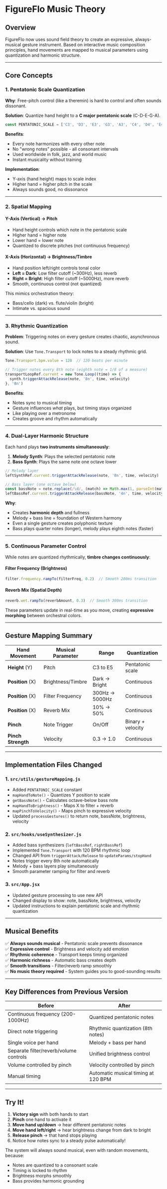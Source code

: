 # FigureFlo Music Theory

## Overview
FigureFlo now uses sound field theory to create an expressive, always-musical gesture instrument. Based on interactive music composition principles, hand movements are mapped to musical parameters using quantization and harmonic structure.

---

## Core Concepts

### 1. **Pentatonic Scale Quantization**
**Why**: Free-pitch control (like a theremin) is hard to control and often sounds dissonant.

**Solution**: Quantize hand height to a **C major pentatonic scale** (C-D-E-G-A).

```javascript
const PENTATONIC_SCALE = ['C3', 'D3', 'E3', 'G3', 'A3', 'C4', 'D4', 'E4', 'G4', 'A4', 'C5', 'D5', 'E5']
```

**Benefits**:
- Every note harmonizes with every other note
- No "wrong notes" possible - all consonant intervals
- Used worldwide in folk, jazz, and world music
- Instant musicality without training

**Implementation**:
- Y-axis (hand height) maps to scale index
- Higher hand = higher pitch in the scale
- Always sounds good, no dissonance

---

### 2. **Spatial Mapping**

#### Y-Axis (Vertical) → **Pitch**
- Hand height controls which note in the pentatonic scale
- Higher hand = higher note
- Lower hand = lower note
- Quantized to discrete pitches (not continuous frequency)

#### X-Axis (Horizontal) → **Brightness/Timbre**
- Hand position left/right controls tonal color
- **Left = Dark**: Low filter cutoff (~300Hz), less reverb
- **Right = Bright**: High filter cutoff (~5000Hz), more reverb
- Smooth, continuous control (not quantized)

This mimics orchestration theory:
- Bass/cello (dark) vs. flute/violin (bright)
- Intimate vs. spacious sound

---

### 3. **Rhythmic Quantization**

**Problem**: Triggering notes on every gesture creates chaotic, asynchronous sound.

**Solution**: Use `Tone.Transport` to lock notes to a steady rhythmic grid.

```javascript
Tone.Transport.bpm.value = 120  // 120 beats per minute

// Trigger notes every 8th note (eighth note = 1/8 of a measure)
transportLoopRef.current = new Tone.Loop((time) => {
  synth.triggerAttackRelease(note, '8n', time, velocity)
}, '8n')
```

**Benefits**:
- Notes sync to musical timing
- Gesture influences *what* plays, but timing stays organized
- Like playing over a metronome
- Creates groove and rhythm automatically

---

### 4. **Dual-Layer Harmonic Structure**

Each hand plays **two instruments simultaneously**:

1. **Melody Synth**: Plays the selected pentatonic note
2. **Bass Synth**: Plays the same note one octave lower

```javascript
// Melody layer
leftSynthRef.current.triggerAttackRelease(note, '8n', time, velocity)

// Bass layer (one octave below)
const bassNote = note.replace(/\d/, (match) => Math.max(1, parseInt(match) - 1))
leftBassRef.current.triggerAttackRelease(bassNote, '4n', time, velocity * 0.8)
```

**Why**:
- Creates **harmonic depth** and fullness
- Melody + bass line = foundation of Western harmony
- Even a single gesture creates polyphonic texture
- Bass plays quarter notes (longer), melody plays eighth notes (faster)

---

### 5. **Continuous Parameter Control**

While notes are quantized rhythmically, **timbre changes continuously**:

#### Filter Frequency (Brightness)
```javascript
filter.frequency.rampTo(filterFreq, 0.2)  // Smooth 200ms transition
```

#### Reverb Mix (Spatial Depth)
```javascript
reverb.wet.rampTo(reverbAmount, 0.3)  // Smooth 300ms transition
```

These parameters update in real-time as you move, creating **expressive morphing** between orchestral colors.

---

## Gesture Mapping Summary

| Hand Movement | Musical Parameter | Range | Quantization |
|--------------|-------------------|-------|--------------|
| **Height** (Y) | Pitch | C3 to E5 | Pentatonic scale |
| **Position** (X) | Brightness/Timbre | Dark → Bright | Continuous |
| **Position** (X) | Filter Frequency | 300Hz → 5000Hz | Continuous |
| **Position** (X) | Reverb Mix | 10% → 50% | Continuous |
| **Pinch** | Note Trigger | On/Off | Binary + velocity |
| **Pinch Strength** | Velocity | 0.3 → 1.0 | Continuous |

---

## Implementation Files Changed

### 1. **`src/utils/gestureMapping.js`**
- Added `PENTATONIC_SCALE` constant
- `mapHandToNote()` - Quantizes Y position to scale
- `getBassNote()` - Calculates octave-below bass note
- `mapHandToBrightness()` - Maps X to filter + reverb
- `mapPinchToVelocity()` - Maps pinch to expressive velocity
- Updated `processGestures()` to return note, bassNote, brightness, velocity

### 2. **`src/hooks/useSynthesizer.js`**
- Added bass synthesizers (`leftBassRef`, `rightBassRef`)
- Implemented `Tone.Transport` with 120 BPM rhythmic loop
- Changed API from `triggerAttack/Release` to `updateParams/stopHand`
- Notes trigger every 8th note automatically
- Melody + bass layers play simultaneously
- Smooth parameter ramping for filter and reverb

### 3. **`src/App.jsx`**
- Updated gesture processing to use new API
- Changed display to show: note, bassNote, brightness, velocity
- Updated instructions to explain pentatonic scale and rhythmic quantization

---

## Musical Benefits

✅ **Always sounds musical** - Pentatonic scale prevents dissonance  
✅ **Expressive control** - Brightness and velocity add emotion  
✅ **Rhythmic coherence** - Transport keeps timing organized  
✅ **Harmonic richness** - Automatic bass creates depth  
✅ **Smooth transitions** - Filter/reverb ramp smoothly  
✅ **No music theory required** - System guides you to good-sounding results

---

## Key Differences from Previous Version

| Before | After |
|--------|-------|
| Continuous frequency (200-1000Hz) | Quantized pentatonic notes |
| Direct note triggering | Rhythmic quantization (8th notes) |
| Single voice per hand | Melody + bass per hand |
| Separate filter/reverb/volume controls | Unified brightness control |
| Volume controlled by pinch | Velocity controlled by pinch |
| Manual timing | Automatic musical timing at 120 BPM |

---

## Try It!

1. **Victory sign** with both hands to start
2. **Pinch** one hand to activate it
3. **Move hand up/down** → hear different pentatonic notes
4. **Move hand left/right** → hear brightness change from dark to bright
5. **Release pinch** → that hand stops playing
6. Notice how notes sync to a steady pulse automatically!

The system will always sound musical, even with random movements, because:
- Notes are quantized to a consonant scale
- Timing is locked to rhythm
- Brightness morphs smoothly
- Bass provides harmonic grounding
